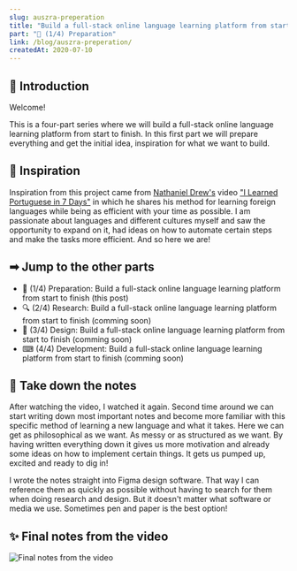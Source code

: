 ```yaml
---
slug: auszra-preperation
title: "Build a full-stack online language learning platform from start to finish"
part: "📖 (1/4) Preparation"
link: /blog/auszra-preperation/
createdAt: 2020-07-10
---
```

## 👋 Introduction

Welcome!

This is a four-part series where we will build a full-stack online language learning platform from start to finish. In this first part we will prepare everything and get the initial idea, inspiration for what we want to build.

## 💭 Inspiration

Inspiration from this project came from [Nathaniel Drew's](https://www.youtube.com/nathanieldrewofficial) video ["I Learned Portuguese in 7 Days"](https://www.youtube.com/watch?v=lhcvejeAB0E) in which he shares his method for learning foreign languages while being as efficient with your time as possible. I am passionate about languages and different cultures myself and saw the opportunity to expand on it, had ideas on how to automate certain steps and make the tasks more efficient. And so here we are!

## ➡ Jump to the other parts

* <span class="current-post">📖 (1/4) Preparation: Build a full-stack online language learning platform from start to finish (this post)</span>
* <span class="comming-soon-post">🔍 (2/4) Research: Build a full-stack online language learning platform from start to finish (comming soon)</span>
* <span class="comming-soon-post">🎨 (3/4) Design: Build a full-stack online language learning platform from start to finish (comming soon)</span>
* <span class="comming-soon-post">⌨ (4/4) Development: Build a full-stack online language learning platform from start to finish (comming soon)</span>

## 📝 Take down the notes

After watching the video, I watched it again. Second time around we can start writing down most important notes and become more familiar with this specific method of learning a new language and what it takes. Here we can get as philosophical as we want. As messy or as structured as we want. By having written everything down it gives us more motivation and already some ideas on how to implement certain things. It gets us pumped up, excited and ready to dig in!

I wrote the notes straight into Figma design software. That way I can reference them as quickly as possible without having to search for them when doing research and design. But it doesn't matter what software or media we use. Sometimes pen and paper is the best option!

## ✨ Final notes from the video

<div class="large">

![Final notes from the video](/uploads/auszra-final-notes-from-the-video.png)

</div>